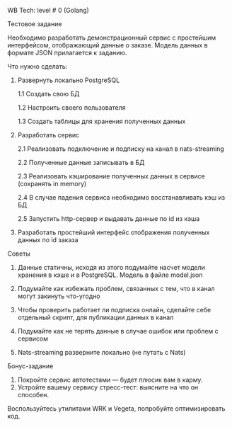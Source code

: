 WB Tech: level # 0 (Golang)

Тестовое задание

Необходимо разработать демонстрационный сервис с простейшим интерфейсом, отображающий данные о заказе. Модель данных в формате JSON прилагается к заданию.

Что нужно сделать:

1. Развернуть локально PostgreSQL

   1.1 Создать свою БД

   1.2 Настроить своего пользователя

   1.3 Создать таблицы для хранения полученных данных
2. Разработать сервис

   2.1 Реализовать подключение и подписку на канал в nats-streaming

   2.2 Полученные данные записывать в БД

   2.3 Реализовать кэширование полученных данных в сервисе (сохранять in memory)

   2.4 В случае падения сервиса необходимо восстанавливать кэш из БД

   2.5 Запустить http-сервер и выдавать данные по id из кэша
3. Разработать простейший интерфейс отображения полученных данных по id заказа

Советы

1. Данные статичны, исходя из этого подумайте насчет модели хранения в кэше и в PostgreSQL. Модель в файле model.json

2. Подумайте как избежать проблем, связанных с тем, что в канал могут закинуть что-угодно

3. Чтобы проверить работает ли подписка онлайн, сделайте себе отдельный скрипт, для публикации данных в канал

4. Подумайте как не терять данные в случае ошибок или проблем с сервисом

5. Nats-streaming разверните локально (не путать с Nats)

Бонус-задание

1. Покройте сервис автотестами — будет плюсик вам в карму.
2. Устройте вашему сервису стресс-тест: выясните на что он способен.

Воспользуйтесь утилитами WRK и Vegeta, попробуйте оптимизировать код.
